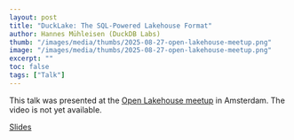 ```yaml
---
layout: post
title: "DuckLake: The SQL-Powered Lakehouse Format"
author: Hannes Mühleisen (DuckDB Labs)
thumb: "/images/media/thumbs/2025-08-27-open-lakehouse-meetup.png"
image: "/images/media/thumbs/2025-08-27-open-lakehouse-meetup.png"
excerpt: ""
toc: false
tags: ["Talk"]
---
```


This talk was presented at the [Open Lakehouse meetup](https://luma.com/OLM-827) in Amsterdam. The video is not yet available.

[Slides](http://blobs.duckdb.org/slides/hannes-muehleisen-ducklake-open-lakehouse-meetup.pdf)
